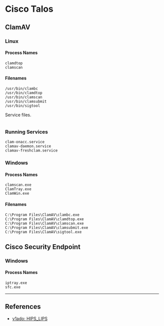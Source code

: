 # Cisco Talos

## ClamAV

### Linux

#### Process Names

```
clamdtop
clamscan
```

#### Filenames

```
/usr/bin/clambc
/usr/bin/clamdtop
/usr/bin/clamscan
/usr/bin/clamsubmit
/usr/bin/sigtool
```

Service files.

```

```

### Running Services

```
clam-onacc.service
clamav-daemon.service
clamav-freshclam.service
```

### Windows

#### Process Names

```
clamscan.exe
ClamTray.exe
ClamWin.exe
```

#### Filenames

```
C:\Program Files\ClamAV\clambc.exe
C:\Program Files\ClamAV\clamdtop.exe
C:\Program Files\ClamAV\clamscan.exe
C:\Program Files\ClamAV\clamsubmit.exe
C:\Program Files\ClamAV\sigtool.exe
```

## Cisco Security Endpoint

### Windows

#### Process Names

```
iptray.exe
sfc.exe
```

---
## References

- [v1ado: HIPS_LIPS](https://github.com/v1ado/HIPS_LIPS)